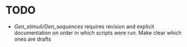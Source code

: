 # TODO 
- *Gen_stimuli/Gen_sequences* requires revision and explicit documentation on order in which scripts were run. Make clear which ones are drafts

